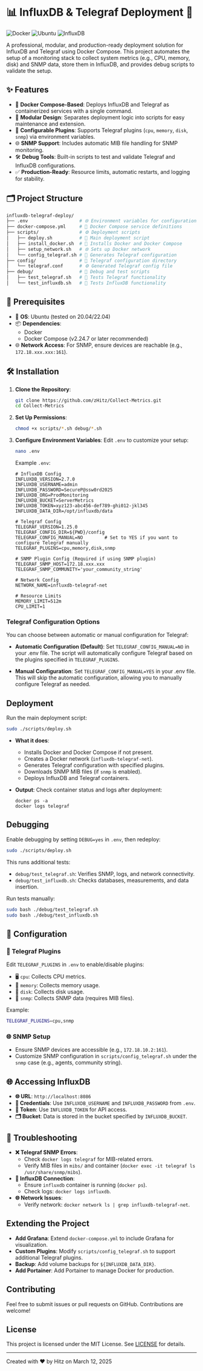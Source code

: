 # 📊 InfluxDB & Telegraf Deployment 🚀

![Docker](https://img.shields.io/badge/Docker-Compose-blue?logo=docker) ![Ubuntu](https://img.shields.io/badge/OS-Ubuntu-green?logo=ubuntu) ![InfluxDB](https://img.shields.io/badge/InfluxDB-Metrics-purple?logo=influxdb)

A professional, modular, and production-ready deployment solution for InfluxDB and Telegraf using Docker Compose. This project automates the setup of a monitoring stack to collect system metrics (e.g., CPU, memory, disk) and SNMP data, store them in InfluxDB, and provides debug scripts to validate the setup.

## ✨ Features

- 🐳 **Docker Compose-Based**: Deploys InfluxDB and Telegraf as containerized services with a single command.
- 🧱 **Modular Design**: Separates deployment logic into scripts for easy maintenance and extension.
- 🔧 **Configurable Plugins**: Supports Telegraf plugins (`cpu`, `memory`, `disk`, `snmp`) via environment variables.
- 🌐 **SNMP Support**: Includes automatic MIB file handling for SNMP monitoring.
- 🛠 **Debug Tools**: Built-in scripts to test and validate Telegraf and InfluxDB configurations.
- ✅ **Production-Ready**: Resource limits, automatic restarts, and logging for stability.

## 🗂 Project Structure

```bash
influxdb-telegraf-deploy/
├── .env                   # 🌐 Environment variables for configuration
├── docker-compose.yml     # 🐳 Docker Compose service definitions
├── scripts/               # ⚙️ Deployment scripts
│   ├── deploy.sh          # 🚀 Main deployment script
│   ├── install_docker.sh  # 🐋 Installs Docker and Docker Compose
│   ├── setup_network.sh   # 🌐 Sets up Docker network
│   └── config_telegraf.sh # 🔧 Generates Telegraf configuration
├── config/                # 📝 Telegraf configuration directory
│   └── telegraf.conf      # ⚙️ Generated Telegraf config file
├── debug/                 # 🧰 Debug and test scripts
│   ├── test_telegraf.sh   # 🧪 Tests Telegraf functionality
│   └── test_influxdb.sh   # 🧪 Tests InfluxDB functionality
```

## 📝 Prerequisites

- 🐧 **OS**: Ubuntu (tested on 20.04/22.04)
- 📦 **Dependencies**:
  - Docker
  - Docker Compose (v2.24.7 or later recommended)
- 🌐 **Network Access**: For SNMP, ensure devices are reachable (e.g., `172.18.xxx.xxx:161`).

## 🛠 Installation

1. **Clone the Repository**:
   ```bash
   git clone https://github.com/zHitz/Collect-Metrics.git
   cd Collect-Metrics
   ```
2. **Set Up Permissions**:
   ```bash
   chmod +x scripts/*.sh debug/*.sh
   ```

3. **Configure Environment Variables**:
   Edit `.env` to customize your setup:
   ```bash
   nano .env
   ```
   Example `.env`:
   ```env
   # InfluxDB Config
   INFLUXDB_VERSION=2.7.0
   INFLUXDB_USERNAME=admin
   INFLUXDB_PASSWORD=SecureP@ssw0rd2025
   INFLUXDB_ORG=ProdMonitoring
   INFLUXDB_BUCKET=ServerMetrics
   INFLUXDB_TOKEN=xyz123-abc456-def789-ghi012-jkl345
   INFLUXDB_DATA_DIR=/opt/influxdb/data

   # Telegraf Config
   TELEGRAF_VERSION=1.25.0
   TELEGRAF_CONFIG_DIR=${PWD}/config
   TELEGRAF_CONFIG_MANUAL=NO        # Set to YES if you want to configure Telegraf manually
   TELEGRAF_PLUGINS=cpu,memory,disk,snmp

   # SNMP Plugin Config (Required if using SNMP plugin)
   TELEGRAF_SNMP_HOST=172.18.xxx.xxx
   TELEGRAF_SNMP_COMMUNITY='your_community_string'

   # Network Config
   NETWORK_NAME=influxdb-telegraf-net

   # Resource Limits
   MEMORY_LIMIT=512m
   CPU_LIMIT=1
   ```

### Telegraf Configuration Options

You can choose between automatic or manual configuration for Telegraf:

- **Automatic Configuration (Default)**:
  Set `TELEGRAF_CONFIG_MANUAL=NO` in your .env file. The script will automatically configure Telegraf based on the plugins specified in `TELEGRAF_PLUGINS`.

- **Manual Configuration**:
  Set `TELEGRAF_CONFIG_MANUAL=YES` in your .env file. This will skip the automatic configuration, allowing you to manually configure Telegraf as needed.

## Deployment

Run the main deployment script:
```bash
sudo ./scripts/deploy.sh
```

- **What it does**:
  - Installs Docker and Docker Compose if not present.
  - Creates a Docker network (`influxdb-telegraf-net`).
  - Generates Telegraf configuration with specified plugins.
  - Downloads SNMP MIB files (if `snmp` is enabled).
  - Deploys InfluxDB and Telegraf containers.

- **Output**: Check container status and logs after deployment:
  ```
  docker ps -a
  docker logs telegraf
  ```

## Debugging

Enable debugging by setting `DEBUG=yes` in `.env`, then redeploy:
```bash
sudo ./scripts/deploy.sh
```

This runs additional tests:
- `debug/test_telegraf.sh`: Verifies SNMP, logs, and network connectivity.
- `debug/test_influxdb.sh`: Checks databases, measurements, and data insertion.

Run tests manually:
```bash
sudo bash ./debug/test_telegraf.sh
sudo bash ./debug/test_influxdb.sh
```

## 🔧 Configuration

### 🧩 Telegraf Plugins
Edit `TELEGRAF_PLUGINS` in `.env` to enable/disable plugins:
- 🖥️ `cpu`: Collects CPU metrics.
- 🧠 `memory`: Collects memory usage.
- 💾 `disk`: Collects disk usage.
- 📡 `snmp`: Collects SNMP data (requires MIB files).

Example:
```bash
TELEGRAF_PLUGINS=cpu,snmp
```

### 🌐 SNMP Setup
- Ensure SNMP devices are accessible (e.g., `172.18.10.2:161`).
- Customize SNMP configuration in `scripts/config_telegraf.sh` under the `snmp` case (e.g., agents, community string).

## 🌐 Accessing InfluxDB

- **🌐 URL**: `http://localhost:8086`
- **👤 Credentials**: Use `INFLUXDB_USERNAME` and `INFLUXDB_PASSWORD` from `.env`.
- **🔑 Token**: Use `INFLUXDB_TOKEN` for API access.
- **🗂️ Bucket**: Data is stored in the bucket specified by `INFLUXDB_BUCKET`.

## 🐛 Troubleshooting

- **❌ Telegraf SNMP Errors**:
  - Check `docker logs telegraf` for MIB-related errors.
  - Verify MIB files in `mibs/` and container (`docker exec -it telegraf ls /usr/share/snmp/mibs`).
- **🔌 InfluxDB Connection**:
  - Ensure `influxdb` container is running (`docker ps`).
  - Check logs: `docker logs influxdb`.
- **🌐 Network Issues**:
  - Verify network: `docker network ls | grep influxdb-telegraf-net`.

## Extending the Project

- **Add Grafana**: Extend `docker-compose.yml` to include Grafana for visualization.
- **Custom Plugins**: Modify `scripts/config_telegraf.sh` to support additional Telegraf plugins.
- **Backup**: Add volume backups for `${INFLUXDB_DATA_DIR}`.
- **Add Portainer**: Add Portainer to manage Docker for production. 

## Contributing

Feel free to submit issues or pull requests on GitHub. Contributions are welcome!

## License

This project is licensed under the MIT License. See [LICENSE](LICENSE) for details.

---
Created with ❤️ by Hitz on March 12, 2025
```
